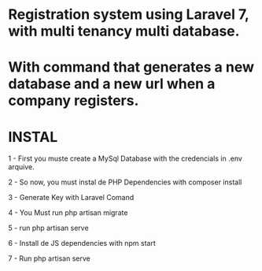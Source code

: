 # Registration system using Laravel 7, with multi tenancy multi database. 

# With command that generates a new database and a new url when a company registers.

# INSTAL

1 - First you muste create a MySql Database with the credencials in .env arquive.

2 - So now, you must instal de PHP Dependencies with composer install

3 - Generate Key with Laravel Comand

4 - You Must run php artisan migrate

5 - run php artisan serve

6 - Install de JS dependencies with npm start

7 - Run php artisan serve

